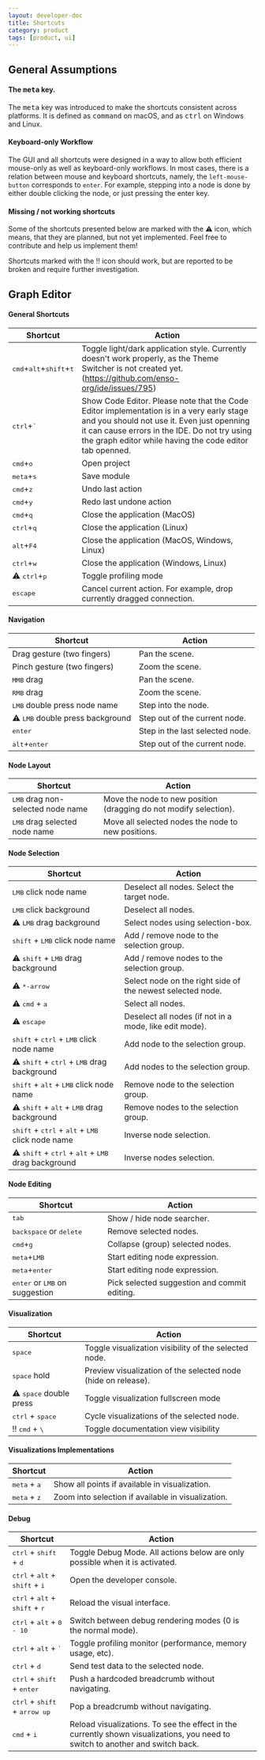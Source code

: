 ```yaml
---
layout: developer-doc
title: Shortcuts
category: product
tags: [product, ui]
---
```


## General Assumptions

#### The <kbd>meta</kbd> key.

The <kbd>meta</kbd> key was introduced to make the shortcuts consistent across
platforms. It is defined as <kbd>command</kbd> on macOS, and as <kbd>ctrl</kbd>
on Windows and Linux.

#### Keyboard-only Workflow

The GUI and all shortcuts were designed in a way to allow both efficient
mouse-only as well as keyboard-only workflows. In most cases, there is a
relation between mouse and keyboard shortcuts, namely, the `left-mouse-button`
corresponds to `enter`. For example, stepping into a node is done by either
double clicking the node, or just pressing the enter key.

#### Missing / not working shortcuts

Some of the shortcuts presented below are marked with the :warning: icon, which
means, that they are planned, but not yet implemented. Feel free to contribute
and help us implement them!

Shortcuts marked with the :bangbang: icon should work, but are reported to be
broken and require further investigation.

## Graph Editor

#### General Shortcuts

| Shortcut                                                    | Action                                                                                                                                                                                                                                               |
| ----------------------------------------------------------- | ---------------------------------------------------------------------------------------------------------------------------------------------------------------------------------------------------------------------------------------------------- |
| <kbd>cmd</kbd>+<kbd>alt</kbd>+<kbd>shift</kbd>+<kbd>t</kbd> | Toggle light/dark application style. Currently doesn't work properly, as the Theme Switcher is not created yet. (https://github.com/enso-org/ide/issues/795)                                                                                         |
| <kbd>ctrl</kbd>+<kbd>`</kbd>                                | Show Code Editor. Please note that the Code Editor implementation is in a very early stage and you should not use it. Even just openning it can cause errors in the IDE. Do not try using the graph editor while having the code editor tab openned. |
| <kbd>cmd</kbd>+<kbd>o</kbd>                                 | Open project                                                                                                                                                                                                                                         |
| <kbd>meta</kbd>+<kbd>s</kbd>                                | Save module                                                                                                                                                                                                                                          |
| <kbd>cmd</kbd>+<kbd>z</kbd>                                 | Undo last action                                                                                                                                                                                                                                     |
| <kbd>cmd</kbd>+<kbd>y</kbd>                                 | Redo last undone action                                                                                                                                                                                                                              |
| <kbd>cmd</kbd>+<kbd>q</kbd>                                 | Close the application (MacOS)                                                                                                                                                                                                                        |
| <kbd>ctrl</kbd>+<kbd>q</kbd>                                | Close the application (Linux)                                                                                                                                                                                                                        |
| <kbd>alt</kbd>+<kbd>F4</kbd>                                | Close the application (MacOS, Windows, Linux)                                                                                                                                                                                                        |
| <kbd>ctrl</kbd>+<kbd>w</kbd>                                | Close the application (Windows, Linux)                                                                                                                                                                                                               |
| :warning: <kbd>ctrl</kbd>+<kbd>p</kbd>                      | Toggle profiling mode                                                                                                                                                                                                                                |
| <kbd>escape</kbd>                                           | Cancel current action. For example, drop currently dragged connection.                                                                                                                                                                               |

#### Navigation

| Shortcut                                         | Action                          |
| ------------------------------------------------ | ------------------------------- |
| Drag gesture (two fingers)                       | Pan the scene.                  |
| Pinch gesture (two fingers)                      | Zoom the scene.                 |
| <kbd>MMB</kbd> drag                              | Pan the scene.                  |
| <kbd>RMB</kbd> drag                              | Zoom the scene.                 |
| <kbd>LMB</kbd> double press node name            | Step into the node.             |
| :warning: <kbd>LMB</kbd> double press background | Step out of the current node.   |
| <kbd>enter</kbd>                                 | Step in the last selected node. |
| <kbd>alt</kbd>+<kbd>enter</kbd>                  | Step out of the current node.   |

#### Node Layout

| Shortcut                                   | Action                                                            |
| ------------------------------------------ | ----------------------------------------------------------------- |
| <kbd>LMB</kbd> drag non-selected node name | Move the node to new position (dragging do not modify selection). |
| <kbd>LMB</kbd> drag selected node name     | Move all selected nodes the node to new positions.                |

#### Node Selection

| Shortcut                                                                                       | Action                                                     |
| ---------------------------------------------------------------------------------------------- | ---------------------------------------------------------- |
| <kbd>LMB</kbd> click node name                                                                 | Deselect all nodes. Select the target node.                |
| <kbd>LMB</kbd> click background                                                                | Deselect all nodes.                                        |
| :warning: <kbd>LMB</kbd> drag background                                                       | Select nodes using selection-box.                          |
| <kbd>shift</kbd> + <kbd>LMB</kbd> click node name                                              | Add / remove node to the selection group.                  |
| :warning: <kbd>shift</kbd> + <kbd>LMB</kbd> drag background                                    | Add / remove nodes to the selection group.                 |
| :warning: <kbd>\*-arrow</kbd>                                                                  | Select node on the right side of the newest selected node. |
| :warning: <kbd>cmd</kbd> + <kbd>a</kbd>                                                        | Select all nodes.                                          |
| :warning: <kbd>escape</kbd>                                                                    | Deselect all nodes (if not in a mode, like edit mode).     |
| <kbd>shift</kbd> + <kbd>ctrl</kbd> + <kbd>LMB</kbd> click node name                            | Add node to the selection group.                           |
| :warning: <kbd>shift</kbd> + <kbd>ctrl</kbd> + <kbd>LMB</kbd> drag background                  | Add nodes to the selection group.                          |
| <kbd>shift</kbd> + <kbd>alt</kbd> + <kbd>LMB</kbd> click node name                             | Remove node to the selection group.                        |
| :warning: <kbd>shift</kbd> + <kbd>alt</kbd> + <kbd>LMB</kbd> drag background                   | Remove nodes to the selection group.                       |
| <kbd>shift</kbd> + <kbd>ctrl</kbd> + <kbd>alt</kbd> + <kbd>LMB</kbd> click node name           | Inverse node selection.                                    |
| :warning: <kbd>shift</kbd> + <kbd>ctrl</kbd> + <kbd>alt</kbd> + <kbd>LMB</kbd> drag background | Inverse nodes selection.                                   |

#### Node Editing

| Shortcut                                         | Action                                       |
| ------------------------------------------------ | -------------------------------------------- |
| <kbd>tab</kbd>                                   | Show / hide node searcher.                   |
| <kbd>backspace</kbd> or <kbd>delete</kbd>        | Remove selected nodes.                       |
| <kbd>cmd</kbd>+<kbd>g</kbd>                      | Collapse (group) selected nodes.             |
| <kbd>meta</kbd>+<kbd>LMB</kbd>                   | Start editing node expression.               |
| <kbd>meta</kbd>+<kbd>enter</kbd>                 | Start editing node expression.               |
| <kbd>enter</kbd> or <kbd>LMB</kbd> on suggestion | Pick selected suggestion and commit editing. |

#### Visualization

| Shortcut                                  | Action                                                        |
| ----------------------------------------- | ------------------------------------------------------------- |
| <kbd>space</kbd>                          | Toggle visualization visibility of the selected node.         |
| <kbd>space</kbd> hold                     | Preview visualization of the selected node (hide on release). |
| :warning: <kbd>space</kbd> double press   | Toggle visualization fullscreen mode                          |
| <kbd>ctrl</kbd> + <kbd>space</kbd>        | Cycle visualizations of the selected node.                    |
| :bangbang: <kbd>cmd</kbd> + <kbd>\\</kbd> | Toggle documentation view visibility                          |

#### Visualizations Implementations

| Shortcut                       | Action                                             |
| ------------------------------ | -------------------------------------------------- |
| <kbd>meta</kbd> + <kbd>a</kbd> | Show all points if available in visualization.     |
| <kbd>meta</kbd> + <kbd>z</kbd> | Zoom into selection if available in visualization. |

#### Debug

| Shortcut                                                           | Action                                                                                                                         |
| ------------------------------------------------------------------ | ------------------------------------------------------------------------------------------------------------------------------ |
| <kbd>ctrl</kbd> + <kbd>shift</kbd> + <kbd>d</kbd>                  | Toggle Debug Mode. All actions below are only possible when it is activated.                                                   |
| <kbd>ctrl</kbd> + <kbd>alt</kbd> + <kbd>shift</kbd> + <kbd>i</kbd> | Open the developer console.                                                                                                    |
| <kbd>ctrl</kbd> + <kbd>alt</kbd> + <kbd>shift</kbd> + <kbd>r</kbd> | Reload the visual interface.                                                                                                   |
| <kbd>ctrl</kbd> + <kbd>alt</kbd> + <kbd>0 - 10</kbd>               | Switch between debug rendering modes (0 is the normal mode).                                                                   |
| <kbd>ctrl</kbd> + <kbd>alt</kbd> + <kbd>`</kbd>                    | Toggle profiling monitor (performance, memory usage, etc).                                                                     |
| <kbd>ctrl</kbd> + <kbd>d</kbd>                                     | Send test data to the selected node.                                                                                           |
| <kbd>ctrl</kbd> + <kbd>shift</kbd> + <kbd>enter</kbd>              | Push a hardcoded breadcrumb without navigating.                                                                                |
| <kbd>ctrl</kbd> + <kbd>shift</kbd> + <kbd>arrow up</kbd>           | Pop a breadcrumb without navigating.                                                                                           |
| <kbd>cmd</kbd> + <kbd>i</kbd>                                      | Reload visualizations. To see the effect in the currently shown visualizations, you need to switch to another and switch back. |
